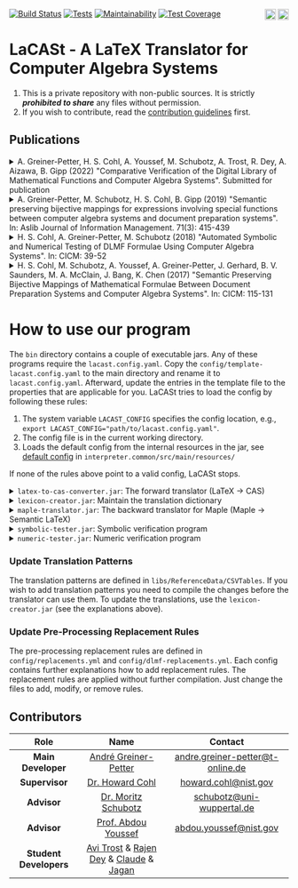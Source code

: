 <a href="https://go.java/index.html"><img align="right" src="https://forthebadge.com/images/badges/made-with-java.svg" alt="Made With Java" height="20"></a><a href="https://www.latex-project.org/"><img align="right" src="https://img.shields.io/badge/Made%20with-LaTeX-1f425f.svg" alt="Made With LaTeX" height="20"></a> 
[![Build Status](https://travis-ci.com/ag-gipp/LaCASt.svg?token=3obgod4qv4wGCx8sihym&branch=master)](https://travis-ci.com/ag-gipp/LaCASt) [![Tests](https://github.com/ag-gipp/LaCASt/workflows/GitHub%20CI/badge.svg)](https://github.com/ag-gipp/latex-grammar/actions) [![Maintainability](https://api.codeclimate.com/v1/badges/3960df830b098ef0afa9/maintainability)](https://codeclimate.com/repos/5df6328a606a9501a1001189/maintainability) [![Test Coverage](https://api.codeclimate.com/v1/badges/3960df830b098ef0afa9/test_coverage)](https://codeclimate.com/repos/5df6328a606a9501a1001189/test_coverage)

# LaCASt - A LaTeX Translator for Computer Algebra Systems

1. This is a private repository with non-public sources. It is strictly **_prohibited to share_** any files without permission.
2. If you wish to contribute, read the [contribution guidelines](CONTRIBUTING.md) first.

## Publications
<details>
  <summary>A. Greiner-Petter, H. S. Cohl, A. Youssef, M. Schubotz, A. Trost, R. Dey, A. Aizawa, B. Gipp (2022) "Comparative Verification of the Digital Library of Mathematical Functions and Computer Algebra Systems". Submitted for publication</summary>
  
```
Currently in submission, no bibtex available yet.
```
</details>

<details>
  <summary>A. Greiner-Petter, M. Schubotz, H. S. Cohl, B. Gipp (2019) "Semantic preserving bijective mappings for expressions involving special functions between computer algebra systems and document preparation systems". In: Aslib Journal of Information Management. 71(3): 415-439</summary>
  
```bibtex
@Article{Greiner-Petter19,
  author    = {Andr{\'{e}} Greiner{-}Petter and
               Moritz Schubotz and
               Howard S. Cohl and
               Bela Gipp},
  title     = {Semantic preserving bijective mappings for expressions involving special
               functions between computer algebra systems and document preparation
               systems},
  journal   = {Aslib Journal of Information Management},
  volume    = {71},
  number    = {3},
  pages     = {415--439},
  year      = {2019},
  url       = {https://doi.org/10.1108/AJIM-08-2018-0185},
  doi       = {10.1108/AJIM-08-2018-0185}
}
```
</details>

<details>
  <summary>H. S. Cohl, A. Greiner-Petter, M. Schubotz (2018) "Automated Symbolic and Numerical Testing of DLMF Formulae Using Computer Algebra Systems". In: CICM: 39-52</summary>
  
```bibtex
@InProceedings{Cohl18,
  author    = {Howard S. Cohl and
               Andr{\'{e}} Greiner{-}Petter and
               Moritz Schubotz},
  title     = {Automated Symbolic and Numerical Testing of {DLMF} Formulae Using
               Computer Algebra Systems},
  booktitle = {Intelligent Computer Mathematics - 11th International Conference,
               {CICM} 2018, Hagenberg, Austria, August 13-17, 2018, Proceedings},
  series    = {Lecture Notes in Computer Science},
  volume    = {11006},
  pages     = {39--52},
  publisher = {Springer},
  year      = {2018},
  url       = {https://doi.org/10.1007/978-3-319-96812-4\_4},
  doi       = {10.1007/978-3-319-96812-4\_4}
}
```
</details>

<details>
  <summary>H. S. Cohl, M. Schubotz, A. Youssef, A. Greiner-Petter, J. Gerhard, B. V. Saunders, M. A. McClain, J. Bang, K. Chen (2017) <it>"Semantic Preserving Bijective Mappings of Mathematical Formulae Between Document Preparation Systems and Computer Algebra Systems"</it>. In: CICM: 115-131</summary>
  
```bibtex
@InProceedings{Cohl17,
  author    = {Howard S. Cohl and
               Moritz Schubotz and
               Abdou Youssef and
               Andr{\'{e}} Greiner{-}Petter and
               J{\"{u}}rgen Gerhard and
               Bonita V. Saunders and
               Marjorie A. McClain and
               Joon Bang and
               Kevin Chen},
  title     = {Semantic Preserving Bijective Mappings of Mathematical Formulae Between
               Document Preparation Systems and Computer Algebra Systems},
  booktitle = {Intelligent Computer Mathematics - 10th International Conference,
               {CICM} 2017, Edinburgh, UK, July 17-21, 2017, Proceedings},
  series    = {Lecture Notes in Computer Science},
  volume    = {10383},
  pages     = {115--131},
  publisher = {Springer},
  year      = {2017},
  url       = {https://doi.org/10.1007/978-3-319-62075-6\_9},
  doi       = {10.1007/978-3-319-62075-6\_9}
}
```
</details>

# How to use our program<a name="howTo"></a>
The `bin` directory contains a couple of executable jars. Any of these programs require the `lacast.config.yaml`.
Copy the `config/template-lacast.config.yaml` to the main directory and rename it to `lacast.config.yaml`. Afterward,
update the entries in the template file to the properties that are applicable for you.
LaCASt tries to load the config by following these rules:
1. The system variable `LACAST_CONFIG` specifies the config location, e.g., `export LACAST_CONFIG="path/to/lacast.config.yaml"`.
2. The config file is in the current working directory.
3. Loads the default config from the internal resources in the jar, see [default config](https://github.com/ag-gipp/LaCASt/blob/master/interpreter.common/src/main/resources/lacast.config.yaml) in `interpreter.common/src/main/resources/`

If none of the rules above point to a valid config, LaCASt stops.

<details><summary><code>latex-to-cas-converter.jar</code>: The forward translator (LaTeX -> CAS)</summary>

---
The executable jar for the translator can be found in the `bin` subdirectory. A standalone version can be found in the `bin/*.zip` file. Unzip the archive where you want and run the jar from the root folder of the respository

```shell script
java -jar bin/latex-to-cas-converter.jar
```

Without additional information, the jar runs as an interactive program. You can start the program to directly trigger
the translation process or set further flags (every flag is optional):
* `-CAS=<NameOfCAS>`: Sets the computer algebra system you want to translate to, e.g., `-CAS=Maple` for Maple;
* `-Expression="<exp>"`: Sets the expression you want to translate. Double qutation marks are mandatory;
* `--clean` or `-c`: Only returns the translated expression without any other information. (since v1.0.1)
* `--debug` or `-d`: Returns extra information for debugging, such as computation time and list of elements. (`--clean` overrides this setting).
* `--extra` or `-x`: Shows further information about translation of functions, e.g., branch cuts, DLMF-links and more. (`--clean` flag overrides this setting)

---
</details>

<details><summary><code>lexicon-creator.jar</code>: Maintain the translation dictionary</summary>

---
Is used to maintain the internal translation dictionaries. Once the translation pattern is defined in the CSV files it must be trasformed to the dictionaries. The typical workflow is:

```shell script
andre@agp:~$ java -jar bin/lexicon-creator.jar 
Welcome, this converter translates given CSV files to lexicon files.
You didn't specified CSV files (do not add DLMFMacro.csv).
Add a new CSV file and hit enter or enter '-end' to stop the adding process.
all
Current list: [CAS_Maple.csv, CAS_Mathematica.csv]
-end
```

---
</details>


<details><summary><code>maple-translator.jar</code>: The backward translator for Maple (Maple -> Semantic LaTeX)</summary>

---
This jar requires an installed Maple license on the machine! To start the translator, 
you have to set the environment variables to properly run Maple (see here [Building and Running a Java OpenMaple Application](https://de.maplesoft.com/support/help/maple/view.aspx?path=OpenMaple%2fJava%2frunning))
In my case, Maple is installed in `/opt/maple2019` and I'm on a Linux machine which requires to set `MAPLE` and `LD_LIBRARY_PATH`.
In addition, you have to provide more heap size via `-Xss50M`, otherwise Maple crashes. Here is an example:

```shell script
andre@agp:~$ export MAPLE="/opt/maple2019"
andre@agp:~$ export LD_LIBRARY_PATH="/opt/maple2019/bin.X86_64_LINUX"
andre@agp:~$ java -Xss50M -jar bin/maple-translator.jar 
```

To get the Maple paths, you can start maple and enter the following commands:

```
kernelopts( bindir );   <- returns <Maple-BinDir>
kernelopts( mapledir ); <- returns <Maple-Directory>
```

---
</details>

<details><summary><code>symbolic-tester.jar</code>: Symbolic verification program</summary>

---
This is only for advanced users! First, setup the properties:

1) `config/symbolic_tests.properties`
Critical and required settings are:

```properties
# the path to the dataset
dlmf_dataset=/home/andreg-p/Howard/together.txt

# the lines that should be tested in the provided dataset
subset_tests=7209,7483

# the output path
output=/home/andreg-p/Howard/Results/AutoMaple/22-JA-symbolic.txt

# the output path for missing macros
missing_macro_output=/home/andreg-p/Howard/Results/AutoMaple/22-JA-missing.txt
```

2) `symbolic-tester.jar` program arguments:
    * `-maple` to run the tests with Maple
    * `-mathematica` to run the tests with Mathematica (you can only specify one at a time, maple or mathematica)
    * `-Xmx8g` increase the java memory, that's not required but useful
    * `-Xss50M` increase the heap size if you use Maple
    
Additionally, you have to set environment variables if you work with Maple (see the `maple-translator.jar` instructions
above for more details about required variables).

3) Since you may want to run automatically evaluations on subsets, you can use the `scripts/symbolic-evaluator.sh`. Of course you need to update the paths in the script. With `config/together-lines.txt` you can control what subsets the script shall evaluate, e.g.,

```
04-EF: 1465,1994
05-GA: 1994,2179
```

The second argument is excluded (i.e., `1,2` runs only one line, `1` but not `2`).
To test the lines `1465-1994` and `1994-2179` and store the results in `04-EF-symbolic.txgt` and `05-GA-symbolic.txt` file.

---
</details>

<details><summary><code>numeric-tester.jar</code>: Numeric verification program</summary>

---
This is only for advanced users! First, setup the properties:

1) `config/numerical_tests.properties`
Critical and required settings are:

```properties
# the path to the dataset
dlmf_dataset=/home/andreg-p/Howard/together.txt

# either you define a subset of lines to test or you define the results file of symbolic evaluation, which is recommended
# subset_tests=7209,7483
symbolic_results_data=/home/andreg-p/Howard/Results/AutoMath/11-ST-symbolic.txt

# the output path
output=/home/andreg-p/Howard/Results/MathNumeric/11-ST-numeric.txt
```

2) `numeric-tester.jar` program arguments:
    * `-maple` to run the tests with Maple
    * `-mathematica` to run the tests with Mathematica
    * `-Xmx8g` increase the java memory, that's not required but useful
    * `-Xss50M` increase the heap size if you use Maple

3) Since you may want to run automatically evaluations on subsets, you can use the `scripts/numeric-evaluator.sh`. Of course you need to update the paths in the script. With `config/together-lines.txt` you can control what subsets the script shall evaluate, e.g.,

```
04-EF: 1465,1994
05-GA: 1994,2179
```

This will automatically load the symbolic result files `04-EF-symbolic.txg` and `05-GA-symbolic.txt` and start the evaluation.

---
</details>

### Update Translation Patterns
The translation patterns are defined in `libs/ReferenceData/CSVTables`. If you wish to add translation patterns you need to
compile the changes before the translator can use them. To update the translations, use the `lexicon-creator.jar` (see the explanations above).

### Update Pre-Processing Replacement Rules
The pre-processing replacement rules are defined in `config/replacements.yml` and `config/dlmf-replacements.yml`. Each config
contains further explanations how to add replacement rules. The replacement rules are applied without further compilation.
Just change the files to add, modify, or remove rules.

## Contributors<a name="contributers"></a>

| Role | Name | Contact |
| :---: | :---: | :---: |
| **Main Developer** | [André Greiner-Petter](https://github.com/AndreG-P) | [andre.greiner-petter@t-online.de](mailto:andre.greiner-petter@t-online.de) |
| **Supervisor** | [Dr. Howard Cohl](https://github.com/HowardCohl) | [howard.cohl@nist.gov](mailto:howard.cohl@nist.gov) |
| **Advisor** | [Dr. Moritz Schubotz](https://github.com/physikerwelt) | [schubotz@uni-wuppertal.de](mailto:schubotz@uni-wuppertal.de) |
| **Advisor** | [Prof. Abdou Youssef](https://github.com/abdouyoussef) | [abdou.youssef@nist.gov](mailto:abdou.youssef@nist.gov) |
| **Student Developers** | [Avi Trost](https://github.com/avitrost) & [Rajen Dey](https://github.com/Nejiv) & [Claude](https://github.com/ClaudeZou) & [Jagan](https://github.com/notjagan) | |
